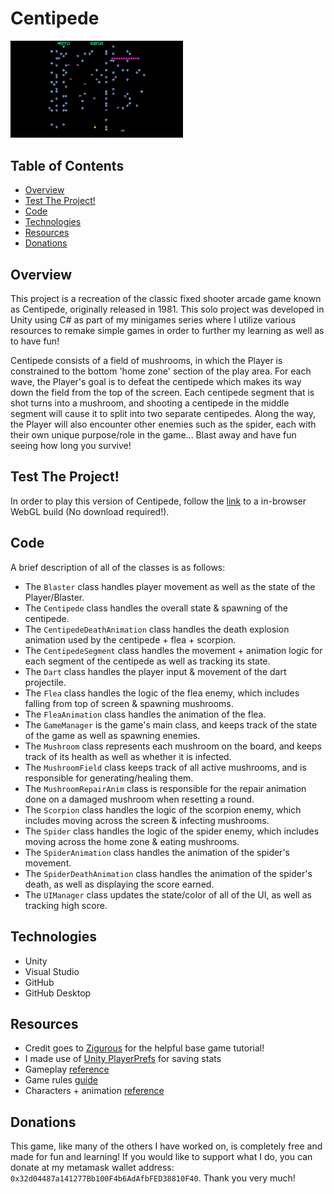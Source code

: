 # Centipede
<img width="276.48" height="155.52" src="https://github.com/SergeiBak/PersonalWebsite/blob/master/images/centipede.png?raw=true">

## Table of Contents
* [Overview](#Overview)
* [Test The Project!](#test-the-project)
* [Code](#Code)
* [Technologies](#Technologies)
* [Resources](#Resources)
* [Donations](#Donations)

## Overview
This project is a recreation of the classic fixed shooter arcade game known as Centipede, originally released in 1981. This solo project was developed in Unity using C# as part of my minigames series where I utilize various resources to remake simple games in order to further my learning as well as to have fun!   

Centipede consists of a field of mushrooms, in which the Player is constrained to the bottom 'home zone' section of the play area. For each wave, the Player's goal 
is to defeat the centipede which makes its way down the field from the top of the screen. Each centipede segment that is shot turns into a mushroom, and shooting a 
centipede in the middle segment will cause it to split into two separate centipedes. Along the way, the Player will also encounter other enemies such as the spider, each with their own unique purpose/role in the game... Blast away and have fun seeing how long you survive!    
 
## Test The Project!
In order to play this version of Centipede, follow the [link](https://sergeibak.github.io/PersonalWebsite/centipede.html) to a in-browser WebGL build (No download required!).

## Code
A brief description of all of the classes is as follows:
- The `Blaster` class handles player movement as well as the state of the Player/Blaster.
- The `Centipede` class handles the overall state & spawning of the centipede.
- The `CentipedeDeathAnimation` class handles the death explosion animation used by the centipede + flea + scorpion.
- The `CentipedeSegment` class handles the movement + animation logic for each segment of the centipede as well as tracking its state.
- The `Dart` class handles the player input & movement of the dart projectile.
- The `Flea` class handles the logic of the flea enemy, which includes falling from top of screen & spawning mushrooms.
- The `FleaAnimation` class handles the animation of the flea.
- The `GameManager` is the game's main class, and keeps track of the state of the game as well as spawning enemies.
- The `Mushroom` class represents each mushroom on the board, and keeps track of its health as well as whether it is infected.
- The `MushroomField` class keeps track of all active mushrooms, and is responsible for generating/healing them.
- The `MushroomRepairAnim` class is responsible for the repair animation done on a damaged mushroom when resetting a round.
- The `Scorpion` class handles the logic of the scorpion enemy, which includes moving across the screen & infecting mushrooms.
- The `Spider` class handles the logic of the spider enemy, which includes moving across the home zone & eating mushrooms.
- The `SpiderAnimation` class handles the animation of the spider's movement.
- The `SpiderDeathAnimation` class handles the animation of the spider's death, as well as displaying the score earned.
- The `UIManager` class updates the state/color of all of the UI, as well as tracking high score.

## Technologies
- Unity
- Visual Studio
- GitHub
- GitHub Desktop

## Resources
- Credit goes to [Zigurous](https://www.youtube.com/channel/UCyaKsKqYTghxgAqywfefAzg) for the helpful base game tutorial!
- I made use of [Unity PlayerPrefs](https://docs.unity3d.com/ScriptReference/PlayerPrefs.html) for saving stats
- Gameplay [reference](https://www.youtube.com/watch?v=V7XEmf02zEM)
- Game rules [guide](https://www.digitpress.com/library/books/book_vmg_centipede.pdf)
- Characters + animation [reference](https://www.retrogamedeconstructionzone.com/2020/08/the-characters-of-centipede.html)

## Donations
This game, like many of the others I have worked on, is completely free and made for fun and learning! If you would like to support what I do, you can donate at my metamask wallet address: ```0x32d04487a141277Bb100F4b6AdAfbFED38810F40```. Thank you very much!
